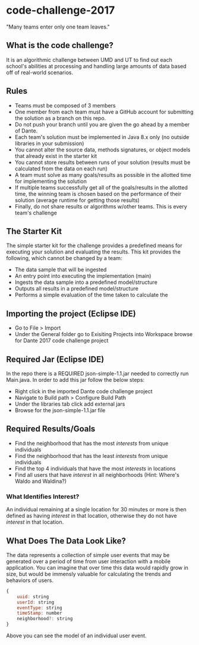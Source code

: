 # code-challenge-2017
"Many teams enter only one team leaves."

## What is the code challenge?
It is an algorithmic challenge between UMD and UT to find out each school's abilities at processing and handling large amounts of data based off of real-world scenarios.

## Rules
* Teams must be composed of 3 members
* One member from each team must have a GitHub account for submitting the solution as a branch on this repo.
* Do not push your branch until you are given the go ahead by a member of Dante.
* Each team's solution must be implemented in Java 8.x only (no outside libraries in your submission)
* You cannot alter the source data, methods signatures, or object models that already exist in the starter kit
* You cannot store results between runs of your solution (results must be calculated from the data on each run)
* A team must solve as many goals/results as possible in the allotted time for implementing the solution
* If multiple teams successfully get all of the goals/results in the allotted time, the winning team is chosen based on the performance of their solution (average runtime for getting those results)
* Finally, do not share results or algorithms w/other teams. This is every team's challenge

## The Starter Kit
The simple starter kit for the challenge provides a predefined means for executing your solution and evaluating the results. This kit  provides the following, which cannot be changed by a team:
* The data sample that will be ingested 
* An entry point into executing the implementation (main)
* Ingests the data sample into a predefined model/structure
* Outputs all results in a predefined model/structure
* Performs a simple evaluation of the time taken to calculate the 

## Importing the project (Eclipse IDE)
* Go to File > Import
* Under the General folder go to Exisiting Projects into Workspace browse for Dante 2017 code challenge project 

## Required Jar (Eclipse IDE)
In the repo there is a REQUIRED json-simple-1.1.jar needed to correctly run Main.java. In order to add this jar follow the below steps:
* Right click in the imported Dante code challenge project
* Navigate to Build path > Configure Build Path
* Under the libraries tab click add external jars
* Browse for the json-simple-1.1.jar file 

## Required Results/Goals
* Find the neighborhood that has the most _interests_ from unique individuals
* Find the neighborhood that has the least _interests_ from unique individuals
* Find the top 4 individuals that have the most _interests_ in locations
* Find all users that have _interest_ in all neighborhoods (Hint: Where's Waldo and Waldina?)

### What Identifies Interest?
An individual remaining at a single location for 30 minutes or more is then defined as having _interest_ in that location, otherwise they do not have _interest_ in that location.

## What Does The Data Look Like?
The data represents a collection of simple user events that may be generated over a period of time from user interaction with a mobile application. You can imagine that over time this data would rapidly grow in size, but would be immensly valuable for calculating the trends and behaviors of users.

```javascript
{
    uuid: string
    userId: string
    eventType: string
    timeStamp: number
    neighborhood?: string
}
```
Above you can see the model of an individual user event.
